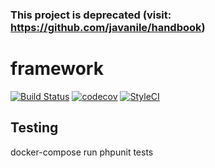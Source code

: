 ### This project is deprecated (visit: https://github.com/javanile/handbook)

# framework

[![Build Status](https://travis-ci.org/docforge/framework.svg?branch=master)](https://travis-ci.org/docforge/framework)
[![codecov](https://codecov.io/gh/docforge/framework/branch/master/graph/badge.svg)](https://codecov.io/gh/docforge/framework)
[![StyleCI](https://github.styleci.io/repos/233279943/shield?branch=master)](https://github.styleci.io/repos/233279943)

## Testing

docker-compose run phpunit tests
